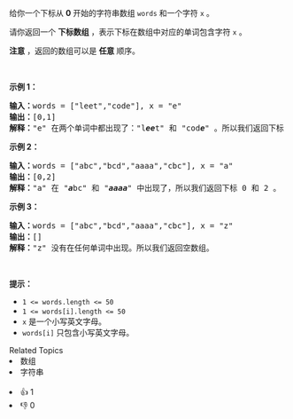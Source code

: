<p>给你一个下标从 <strong>0</strong>&nbsp;开始的字符串数组&nbsp;<code>words</code>&nbsp;和一个字符&nbsp;<code>x</code>&nbsp;。</p>

<p>请你返回一个 <strong>下标数组</strong>&nbsp;，表示下标在数组中对应的单词包含字符 <code>x</code>&nbsp;。</p>

<p><b>注意</b>&nbsp;，返回的数组可以是&nbsp;<strong>任意</strong>&nbsp;顺序。</p>

<p>&nbsp;</p>

<p><strong class="example">示例 1：</strong></p>

<pre>
<b>输入：</b>words = ["leet","code"], x = "e"
<b>输出：</b>[0,1]
<b>解释：</b>"e" 在两个单词中都出现了："l<em><strong>ee</strong></em>t" 和 "cod<em><strong>e</strong></em>" 。所以我们返回下标 0 和 1 。
</pre>

<p><strong class="example">示例 2：</strong></p>

<pre>
<b>输入：</b>words = ["abc","bcd","aaaa","cbc"], x = "a"
<b>输出：</b>[0,2]
<b>解释：</b>"a" 在 "<em><strong>a</strong></em>bc" 和 "<em><strong>aaaa</strong></em>" 中出现了，所以我们返回下标 0 和 2 。
</pre>

<p><strong class="example">示例 3：</strong></p>

<pre>
<b>输入：</b>words = ["abc","bcd","aaaa","cbc"], x = "z"
<b>输出：</b>[]
<b>解释：</b>"z" 没有在任何单词中出现。所以我们返回空数组。
</pre>

<p>&nbsp;</p>

<p><strong>提示：</strong></p>

<ul> 
 <li><code>1 &lt;= words.length &lt;= 50</code></li> 
 <li><code>1 &lt;= words[i].length &lt;= 50</code></li> 
 <li><code>x</code>&nbsp;是一个小写英文字母。</li> 
 <li><code>words[i]</code>&nbsp;只包含小写英文字母。</li> 
</ul>

<div><div>Related Topics</div><div><li>数组</li><li>字符串</li></div></div><br><div><li>👍 1</li><li>👎 0</li></div>